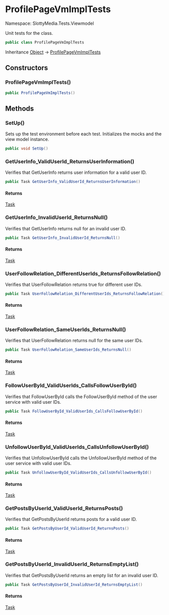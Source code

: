 # ProfilePageVmImplTests

Namespace: SlottyMedia.Tests.Viewmodel

Unit tests for the  class.

```csharp
public class ProfilePageVmImplTests
```

Inheritance [Object](https://docs.microsoft.com/en-us/dotnet/api/system.object) → [ProfilePageVmImplTests](./slottymedia.tests.viewmodel.profilepagevmimpltests.md)

## Constructors

### **ProfilePageVmImplTests()**

```csharp
public ProfilePageVmImplTests()
```

## Methods

### **SetUp()**

Sets up the test environment before each test.
 Initializes the mocks and the view model instance.

```csharp
public void SetUp()
```

### **GetUserInfo_ValidUserId_ReturnsUserInformation()**

Verifies that GetUserInfo returns user information for a valid user ID.

```csharp
public Task GetUserInfo_ValidUserId_ReturnsUserInformation()
```

#### Returns

[Task](https://docs.microsoft.com/en-us/dotnet/api/system.threading.tasks.task)<br>

### **GetUserInfo_InvalidUserId_ReturnsNull()**

Verifies that GetUserInfo returns null for an invalid user ID.

```csharp
public Task GetUserInfo_InvalidUserId_ReturnsNull()
```

#### Returns

[Task](https://docs.microsoft.com/en-us/dotnet/api/system.threading.tasks.task)<br>

### **UserFollowRelation_DifferentUserIds_ReturnsFollowRelation()**

Verifies that UserFollowRelation returns true for different user IDs.

```csharp
public Task UserFollowRelation_DifferentUserIds_ReturnsFollowRelation()
```

#### Returns

[Task](https://docs.microsoft.com/en-us/dotnet/api/system.threading.tasks.task)<br>

### **UserFollowRelation_SameUserIds_ReturnsNull()**

Verifies that UserFollowRelation returns null for the same user IDs.

```csharp
public Task UserFollowRelation_SameUserIds_ReturnsNull()
```

#### Returns

[Task](https://docs.microsoft.com/en-us/dotnet/api/system.threading.tasks.task)<br>

### **FollowUserById_ValidUserIds_CallsFollowUserById()**

Verifies that FollowUserById calls the FollowUserById method of the user service with valid user IDs.

```csharp
public Task FollowUserById_ValidUserIds_CallsFollowUserById()
```

#### Returns

[Task](https://docs.microsoft.com/en-us/dotnet/api/system.threading.tasks.task)<br>

### **UnfollowUserById_ValidUserIds_CallsUnfollowUserById()**

Verifies that UnfollowUserById calls the UnfollowUserById method of the user service with valid user IDs.

```csharp
public Task UnfollowUserById_ValidUserIds_CallsUnfollowUserById()
```

#### Returns

[Task](https://docs.microsoft.com/en-us/dotnet/api/system.threading.tasks.task)<br>

### **GetPostsByUserId_ValidUserId_ReturnsPosts()**

Verifies that GetPostsByUserId returns posts for a valid user ID.

```csharp
public Task GetPostsByUserId_ValidUserId_ReturnsPosts()
```

#### Returns

[Task](https://docs.microsoft.com/en-us/dotnet/api/system.threading.tasks.task)<br>

### **GetPostsByUserId_InvalidUserId_ReturnsEmptyList()**

Verifies that GetPostsByUserId returns an empty list for an invalid user ID.

```csharp
public Task GetPostsByUserId_InvalidUserId_ReturnsEmptyList()
```

#### Returns

[Task](https://docs.microsoft.com/en-us/dotnet/api/system.threading.tasks.task)<br>
